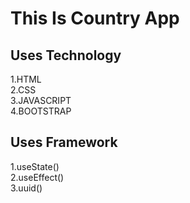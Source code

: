 <!--This Country App--> 
# This Is Country App 
## Uses Technology   
1.HTML  
2.CSS  
3.JAVASCRIPT  
4.BOOTSTRAP  
## Uses Framework  
1.useState()  
2.useEffect()  
3.uuid()  

 
 
